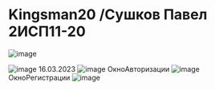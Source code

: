 # Kingsman20 /Сушков Павел 2ИСП11-20

![image](https://user-images.githubusercontent.com/126570912/224980652-1d1af4fc-2256-402f-8419-4b93432c7125.png)

![image](https://user-images.githubusercontent.com/126570912/228216164-e2d8486f-5133-4ef9-bfa0-87614dbd649d.png)
16.03.2023
![image](https://user-images.githubusercontent.com/126570912/228216350-2d038577-6ceb-40af-9eee-30b036b5c334.png)
ОкноАвторизации
![image](https://user-images.githubusercontent.com/126570912/228216552-70a22182-2d2d-48de-a6ce-0b2ece261361.png)
ОкноРегистрации
![image](https://user-images.githubusercontent.com/126570912/228216671-5be9d897-4a78-46a3-82f1-98caf0b7ec15.png)


